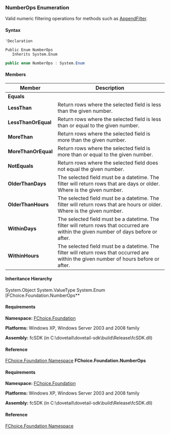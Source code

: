 ### NumberOps Enumeration

Valid numeric filtering operations for methods such as [AppendFilter](fcSDK~FChoice.Foundation.FCGeneric~AppendFilter(String,NumberOps,Int32).md).

#### Syntax

```vbnet
'Declaration

Public Enum NumberOps
   Inherits System.Enum
```

```csharp
public enum NumberOps : System.Enum
```

#### Members

| Member | Description |
| --- | --- |
| **Equals** |   |
| **LessThan** | Return rows where the selected field is less than the given number. |
| **LessThanOrEqual** | Return rows where the selected field is less than or equal to the given number. |
| **MoreThan** | Return rows where the selected field is more than the given number. |
| **MoreThanOrEqual** | Return rows where the selected field is more than or equal to the given number. |
| **NotEquals** | Return rows where the selected field does not equal the given number. |
| **OlderThanDays** | The selected field must be a datetime. The filter will return rows that are <N> days or older. Where <N> is the given number. |
| **OlderThanHours** | The selected field must be a datetime. The filter will return rows that are <N> hours or older. Where <N> is the given number. |
| **WithinDays** | The selected field must be a datetime. The filter will return rows that occurred are within the given number of days before or after. |
| **WithinHours** | The selected field must be a datetime. The filter will return rows that occurred are within the given number of hours before or after. |

#### Inheritance Hierarchy

System.Object
System.ValueType
System.Enum
[FChoice.Foundation.NumberOps**

#### Requirements

**Namespace:** [FChoice.Foundation](fcSDK~FChoice.Foundation_namespace.md)

**Platforms:** Windows XP, Windows Server 2003 and 2008 family

**Assembly:** fcSDK (in C:\\dovetail\\dovetail-sdk\\build\\Release\\fcSDK.dll)

#### Reference

[FChoice.Foundation Namespace](fcSDK~FChoice.Foundation_namespace.md)
**FChoice.Foundation.NumberOps**

#### Requirements

**Namespace:** [FChoice.Foundation](fcSDK~FChoice.Foundation_namespace.md)

**Platforms:** Windows XP, Windows Server 2003 and 2008 family

**Assembly:** fcSDK (in C:\\dovetail\\dovetail-sdk\\build\\Release\\fcSDK.dll)

#### Reference

[FChoice.Foundation Namespace](fcSDK~FChoice.Foundation_namespace.md)
